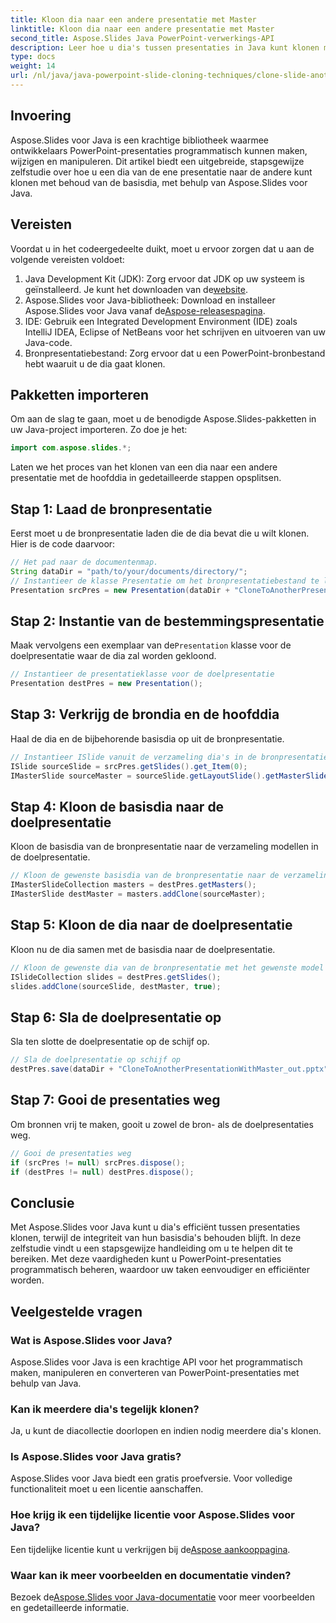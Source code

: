 ```yaml
---
title: Kloon dia naar een andere presentatie met Master
linktitle: Kloon dia naar een andere presentatie met Master
second_title: Aspose.Slides Java PowerPoint-verwerkings-API
description: Leer hoe u dia's tussen presentaties in Java kunt klonen met Aspose.Slides. Stapsgewijze zelfstudie over het onderhouden van basisdia's.
type: docs
weight: 14
url: /nl/java/java-powerpoint-slide-cloning-techniques/clone-slide-another-presentation-master-powerpoint/
---
```

## Invoering
Aspose.Slides voor Java is een krachtige bibliotheek waarmee ontwikkelaars PowerPoint-presentaties programmatisch kunnen maken, wijzigen en manipuleren. Dit artikel biedt een uitgebreide, stapsgewijze zelfstudie over hoe u een dia van de ene presentatie naar de andere kunt klonen met behoud van de basisdia, met behulp van Aspose.Slides voor Java.
## Vereisten
Voordat u in het codeergedeelte duikt, moet u ervoor zorgen dat u aan de volgende vereisten voldoet:
1.  Java Development Kit (JDK): Zorg ervoor dat JDK op uw systeem is geïnstalleerd. Je kunt het downloaden van de[website](https://www.oracle.com/java/technologies/javase-downloads.html).
2.  Aspose.Slides voor Java-bibliotheek: Download en installeer Aspose.Slides voor Java vanaf de[Aspose-releasespagina](https://releases.aspose.com/slides/java/).
3. IDE: Gebruik een Integrated Development Environment (IDE) zoals IntelliJ IDEA, Eclipse of NetBeans voor het schrijven en uitvoeren van uw Java-code.
4. Bronpresentatiebestand: Zorg ervoor dat u een PowerPoint-bronbestand hebt waaruit u de dia gaat klonen.
## Pakketten importeren
Om aan de slag te gaan, moet u de benodigde Aspose.Slides-pakketten in uw Java-project importeren. Zo doe je het:
```java
import com.aspose.slides.*;

```
Laten we het proces van het klonen van een dia naar een andere presentatie met de hoofddia in gedetailleerde stappen opsplitsen.
## Stap 1: Laad de bronpresentatie
Eerst moet u de bronpresentatie laden die de dia bevat die u wilt klonen. Hier is de code daarvoor:
```java
// Het pad naar de documentenmap.
String dataDir = "path/to/your/documents/directory/";
// Instantieer de klasse Presentatie om het bronpresentatiebestand te laden
Presentation srcPres = new Presentation(dataDir + "CloneToAnotherPresentationWithMaster.pptx");
```
## Stap 2: Instantie van de bestemmingspresentatie
 Maak vervolgens een exemplaar van de`Presentation` klasse voor de doelpresentatie waar de dia zal worden gekloond.
```java
// Instantieer de presentatieklasse voor de doelpresentatie
Presentation destPres = new Presentation();
```
## Stap 3: Verkrijg de brondia en de hoofddia
Haal de dia en de bijbehorende basisdia op uit de bronpresentatie.
```java
// Instantieer ISlide vanuit de verzameling dia's in de bronpresentatie, samen met de hoofddia
ISlide sourceSlide = srcPres.getSlides().get_Item(0);
IMasterSlide sourceMaster = sourceSlide.getLayoutSlide().getMasterSlide();
```
## Stap 4: Kloon de basisdia naar de doelpresentatie
Kloon de basisdia van de bronpresentatie naar de verzameling modellen in de doelpresentatie.
```java
// Kloon de gewenste basisdia van de bronpresentatie naar de verzameling modellen in de doelpresentatie
IMasterSlideCollection masters = destPres.getMasters();
IMasterSlide destMaster = masters.addClone(sourceMaster);
```
## Stap 5: Kloon de dia naar de doelpresentatie
Kloon nu de dia samen met de basisdia naar de doelpresentatie.
```java
// Kloon de gewenste dia van de bronpresentatie met het gewenste model tot aan het einde van de verzameling dia's in de doelpresentatie
ISlideCollection slides = destPres.getSlides();
slides.addClone(sourceSlide, destMaster, true);
```
## Stap 6: Sla de doelpresentatie op
Sla ten slotte de doelpresentatie op de schijf op.
```java
// Sla de doelpresentatie op schijf op
destPres.save(dataDir + "CloneToAnotherPresentationWithMaster_out.pptx", SaveFormat.Pptx);
```
## Stap 7: Gooi de presentaties weg
Om bronnen vrij te maken, gooit u zowel de bron- als de doelpresentaties weg.
```java
// Gooi de presentaties weg
if (srcPres != null) srcPres.dispose();
if (destPres != null) destPres.dispose();
```
## Conclusie
Met Aspose.Slides voor Java kunt u dia's efficiënt tussen presentaties klonen, terwijl de integriteit van hun basisdia's behouden blijft. In deze zelfstudie vindt u een stapsgewijze handleiding om u te helpen dit te bereiken. Met deze vaardigheden kunt u PowerPoint-presentaties programmatisch beheren, waardoor uw taken eenvoudiger en efficiënter worden.
## Veelgestelde vragen
### Wat is Aspose.Slides voor Java?  
Aspose.Slides voor Java is een krachtige API voor het programmatisch maken, manipuleren en converteren van PowerPoint-presentaties met behulp van Java.
### Kan ik meerdere dia's tegelijk klonen?  
Ja, u kunt de diacollectie doorlopen en indien nodig meerdere dia's klonen.
### Is Aspose.Slides voor Java gratis?  
Aspose.Slides voor Java biedt een gratis proefversie. Voor volledige functionaliteit moet u een licentie aanschaffen.
### Hoe krijg ik een tijdelijke licentie voor Aspose.Slides voor Java?  
 Een tijdelijke licentie kunt u verkrijgen bij de[Aspose aankooppagina](https://purchase.aspose.com/temporary-license/).
### Waar kan ik meer voorbeelden en documentatie vinden?  
 Bezoek de[Aspose.Slides voor Java-documentatie](https://reference.aspose.com/slides/java/) voor meer voorbeelden en gedetailleerde informatie.